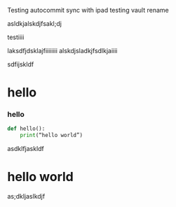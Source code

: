 
Testing autocommit sync with ipad
testing vault rename

asldkjalskdjfsakl;dj

testiiii


laksdfjdsklajfiiiiiiii
alskdjsladkjfsdlkjaiiii

  sdfijskldf
# hello 

### hello 

```python
def hello():
	print(“hello world”)
```


asdklfjaskldf





# hello world
as;dkljaslkdjf